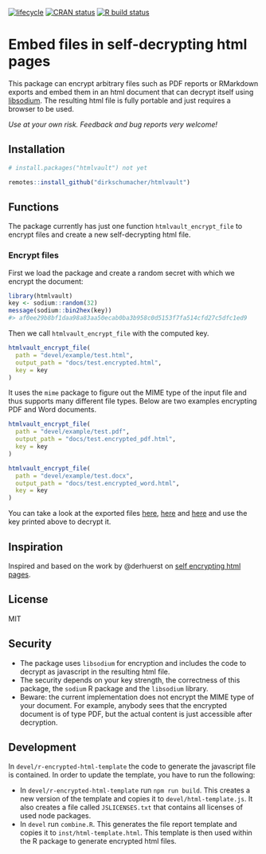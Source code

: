 
<!-- README.md is generated from README.Rmd. Please edit that file -->

<!-- badges: start -->

[![lifecycle](https://img.shields.io/badge/lifecycle-experimental-orange.svg)](https://www.tidyverse.org/lifecycle/#experimental)
[![CRAN
status](https://www.r-pkg.org/badges/version/htmlvault)](https://CRAN.R-project.org/package=htmlvault)
[![R build
status](https://github.com/dirkschumacher/htmlvault/workflows/R-CMD-check/badge.svg)](https://github.com/dirkschumacher/htmlvault/actions)
<!-- badges: end -->

# Embed files in self-decrypting html pages

This package can encrypt arbitrary files such as PDF reports or
RMarkdown exports and embed them in an html document that can decrypt
itself using [libsodium](https://download.libsodium.org/doc/). The
resulting html file is fully portable and just requires a browser to be
used.

*Use at your own risk. Feedback and bug reports very welcome\!*

## Installation

``` r
# install.packages("htmlvault") not yet
```

``` r
remotes::install_github("dirkschumacher/htmlvault")
```

## Functions

The package currently has just one function `htmlvault_encrypt_file` to
encrypt files and create a new self-decrypting html file.

### Encrypt files

First we load the package and create a random secret with which we
encrypt the document:

``` r
library(htmlvault)
key <- sodium::random(32)
message(sodium::bin2hex(key))
#> af0ee29b8bf1daa98a83aa50ecab0ba3b958c0d5153f7fa514cfd27c5dfc1ed9
```

Then we call `htmlvault_encrypt_file` with the computed key.

``` r
htmlvault_encrypt_file(
  path = "devel/example/test.html",
  output_path = "docs/test.encrypted.html",
  key = key
)
```

It uses the `mime` package to figure out the MIME type of the input file
and thus supports many different file types. Below are two examples
encrypting PDF and Word documents.

``` r
htmlvault_encrypt_file(
  path = "devel/example/test.pdf",
  output_path = "docs/test.encrypted_pdf.html",
  key = key
)
```

``` r
htmlvault_encrypt_file(
  path = "devel/example/test.docx",
  output_path = "docs/test.encrypted_word.html",
  key = key
)
```

You can take a look at the exported files
[here](https://dirkschumacher.github.io/htmlvault/test.encrypted.html),
[here](https://dirkschumacher.github.io/htmlvault/test.encrypted_pdf.html)
and
[here](https://dirkschumacher.github.io/htmlvault/test.encrypted_word.html)
and use the key printed above to decrypt it.

## Inspiration

Inspired and based on the work by @derhuerst on [self encrypting html
pages](https://github.com/derhuerst/self-decrypting-html-page).

## License

MIT

## Security

  - The package uses `libsodium` for encryption and includes the code to
    decrypt as javascript in the resulting html file.
  - The security depends on your key strength, the correctness of this
    package, the `sodium` R package and the `libsodium` library.
  - Beware: the current implementation does not encrypt the MIME type of
    your document. For example, anybody sees that the encrypted document
    is of type PDF, but the actual content is just accessible after
    decryption.

## Development

In `devel/r-encrypted-html-template` the code to generate the javascript
file is contained. In order to update the template, you have to run the
following:

  - In `devel/r-encrypted-html-template` run `npm run build`. This
    creates a new version of the template and copies it to
    `devel/html-template.js`. It also creates a file called
    `JSLICENSES.txt` that contains all licenses of used node packages.
  - In `devel` run `combine.R`. This generates the file report template
    and copies it to `inst/html-template.html`. This template is then
    used within the R package to generate encrypted html files.
